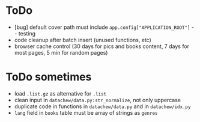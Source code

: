 # ToDo

- [bug] default cover path must include `app.config["APPLICATION_ROOT"]` -- testing
- code cleanup after batch insert (unused functions, etc)
- browser cache control (30 days for pics and books content, 7 days for most pages, 5 min for random pages)

# ToDo sometimes

- load `.list.gz` as alternative for `.list`
- clean input in `datachew/data.py:str_normalize`, not only uppercase
- duplicate code in functions in `datachew/data.py` and in `datachew/idx.py`
- `lang` field in `books` table must be array of strings as `genres`
